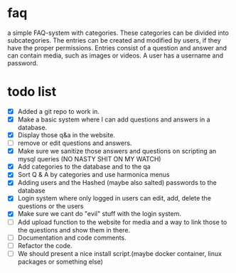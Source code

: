 # faq
a simple FAQ-system with categories. These categories
can be divided into subcategories. The entries can be created and modified by users,
if they have the proper permissions. Entries consist of a question and answer and
can contain media, such as images or videos. A user has a
username and password.



# todo list
- [x] Added a git repo to work in.
- [X] Make a basic system where I can add questions and answers in a database.
- [X] Display those q&a in the website.
- [ ] remove or edit questions and answers.
- [X] Make sure we sanitize those answers and questions on scripting an mysql queries (NO NASTY SHIT ON MY WATCH)
- [X] Add categories to the database and to the qa
- [X] Sort Q & A by categories and use harmonica menus
- [X] Adding users and the Hashed (maybe also salted) passwords to the database
- [X] Login system where only logged in users can edit, add, delete the questions or the users
- [X] Make sure we cant do "evil" stuff with the login system.
- [ ] Add upload function to the website for media and a way to link those to the questions and show them in there.
- [ ] Documentation and code comments.
- [ ] Refactor the code.
- [ ] We should present a nice install script.(maybe docker container, linux packages or something else)
